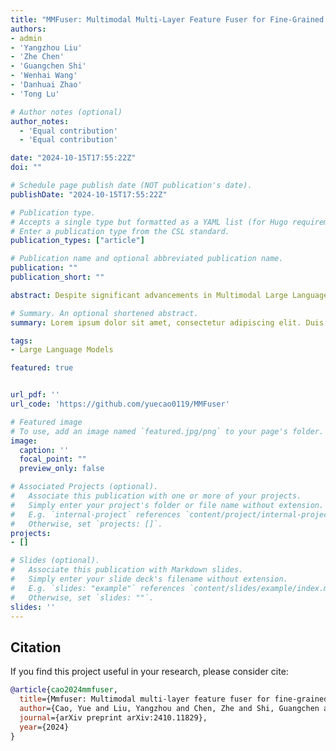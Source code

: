 ```yaml
---
title: "MMFuser: Multimodal Multi-Layer Feature Fuser for Fine-Grained Vision-Language Understanding"
authors:
- admin
- 'Yangzhou Liu'
- 'Zhe Chen'
- 'Guangchen Shi'
- 'Wenhai Wang'
- 'Danhuai Zhao'
- 'Tong Lu'

# Author notes (optional)
author_notes:
  - 'Equal contribution'
  - 'Equal contribution'

date: "2024-10-15T17:55:22Z"
doi: ""

# Schedule page publish date (NOT publication's date).
publishDate: "2024-10-15T17:55:22Z"

# Publication type.
# Accepts a single type but formatted as a YAML list (for Hugo requirements).
# Enter a publication type from the CSL standard.
publication_types: ["article"]

# Publication name and optional abbreviated publication name.
publication: ""
publication_short: ""

abstract: Despite significant advancements in Multimodal Large Language Models (MLLMs) for understanding complex human intentions through cross-modal interactions, capturing intricate image details remains challenging. Previous methods integrating multiple vision encoders to enhance visual detail introduce redundancy and computational overhead. We observe that most MLLMs utilize only the last-layer feature map of the vision encoder for visual representation, neglecting the rich fine-grained information in shallow feature maps. To address this issue, we propose \modelname, a simple yet effective multi-layer feature fuser that efficiently integrates deep and shallow features from Vision Transformers (ViTs). Specifically, it leverages semantically aligned deep features as queries to dynamically extract missing details from shallow features, thus preserving semantic alignment while enriching the representation with fine-grained information. Applied to the LLaVA-1.5 model, \modelname~achieves significant improvements in visual representation and benchmark performance, providing a more flexible and lightweight solution compared to multi-encoder ensemble methods. The code and model have been released at https://github.com/yuecao0119/MMFuser.

# Summary. An optional shortened abstract.
summary: Lorem ipsum dolor sit amet, consectetur adipiscing elit. Duis posuere tellus ac convallis placerat. Proin tincidunt magna sed ex sollicitudin condimentum.

tags:
- Large Language Models

featured: true


url_pdf: ''
url_code: 'https://github.com/yuecao0119/MMFuser'

# Featured image
# To use, add an image named `featured.jpg/png` to your page's folder. 
image:
  caption: ''
  focal_point: ""
  preview_only: false

# Associated Projects (optional).
#   Associate this publication with one or more of your projects.
#   Simply enter your project's folder or file name without extension.
#   E.g. `internal-project` references `content/project/internal-project/index.md`.
#   Otherwise, set `projects: []`.
projects:
- []

# Slides (optional).
#   Associate this publication with Markdown slides.
#   Simply enter your slide deck's filename without extension.
#   E.g. `slides: "example"` references `content/slides/example/index.md`.
#   Otherwise, set `slides: ""`.
slides: ''
---
```


## Citation

If you find this project useful in your research, please consider cite:

```BibTeX
@article{cao2024mmfuser,
  title={Mmfuser: Multimodal multi-layer feature fuser for fine-grained vision-language understanding},
  author={Cao, Yue and Liu, Yangzhou and Chen, Zhe and Shi, Guangchen and Wang, Wenhai and Zhao, Danhuai and Lu, Tong},
  journal={arXiv preprint arXiv:2410.11829},
  year={2024}
}
```
